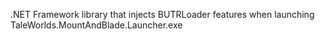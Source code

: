 .NET Framework library that injects BUTRLoader features when launching TaleWorlds.MountAndBlade.Launcher.exe